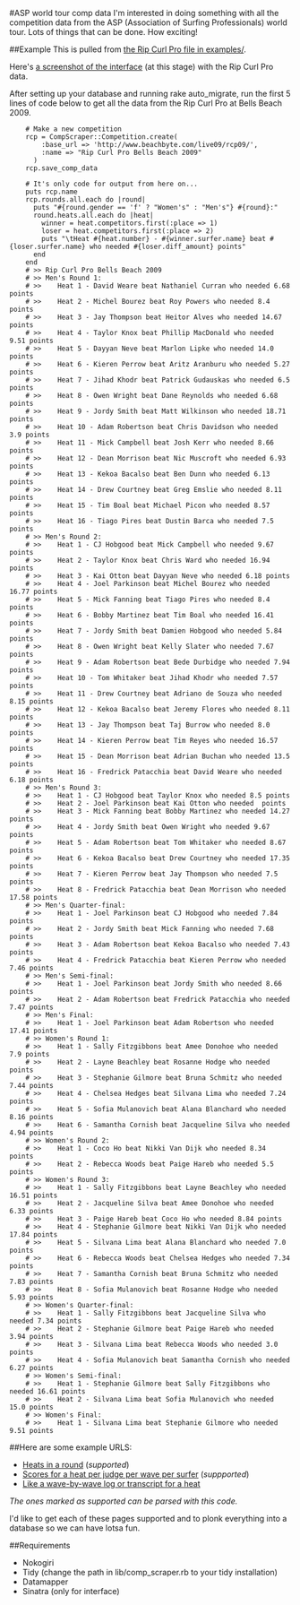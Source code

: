 #ASP world tour comp data
I'm interested in doing something with all the competition data from the ASP (Association of Surfing Professionals) world tour. Lots of things that can be done. How exciting!

##Example
This is pulled from [the Rip Curl Pro file in examples/](http://github.com/DylanFM/asp-scores/blob/3b3e31edaca6809b075f3f65bd2e912f07f3f3a3/example/rip_curl_pro.rb).

Here's [a screenshot of the interface](http://github.com/DylanFM/asp-scores/blob/d621d268318dca314c72bb1b943b08c3a67ca9a2/example/interface-screenshot.png) (at this stage) with the Rip Curl Pro data.

After setting up your database and running rake auto_migrate, run the first 5 lines of code below to get all the data from the Rip Curl Pro at Bells Beach 2009.

		# Make a new competition
		rcp = CompScraper::Competition.create(
		    :base_url => 'http://www.beachbyte.com/live09/rcp09/',
		    :name => "Rip Curl Pro Bells Beach 2009"
		  )
		rcp.save_comp_data

		# It's only code for output from here on...
		puts rcp.name
		rcp.rounds.all.each do |round|
		  puts "#{round.gender == 'f' ? "Women's" : "Men's"} #{round}:"
		  round.heats.all.each do |heat|
		    winner = heat.competitors.first(:place => 1)
		    loser = heat.competitors.first(:place => 2)
		    puts "\tHeat #{heat.number} - #{winner.surfer.name} beat #{loser.surfer.name} who needed #{loser.diff_amount} points"
		  end
		end
		# >> Rip Curl Pro Bells Beach 2009
		# >> Men's Round 1:
		# >> 	Heat 1 - David Weare beat Nathaniel Curran who needed 6.68 points
		# >> 	Heat 2 - Michel Bourez beat Roy Powers who needed 8.4 points
		# >> 	Heat 3 - Jay Thompson beat Heitor Alves who needed 14.67 points
		# >> 	Heat 4 - Taylor Knox beat Phillip MacDonald who needed 9.51 points
		# >> 	Heat 5 - Dayyan Neve beat Marlon Lipke who needed 14.0 points
		# >> 	Heat 6 - Kieren Perrow beat Aritz Aranburu who needed 5.27 points
		# >> 	Heat 7 - Jihad Khodr beat Patrick Gudauskas who needed 6.5 points
		# >> 	Heat 8 - Owen Wright beat Dane Reynolds who needed 6.68 points
		# >> 	Heat 9 - Jordy Smith beat Matt Wilkinson who needed 18.71 points
		# >> 	Heat 10 - Adam Robertson beat Chris Davidson who needed 3.9 points
		# >> 	Heat 11 - Mick Campbell beat Josh Kerr who needed 8.66 points
		# >> 	Heat 12 - Dean Morrison beat Nic Muscroft who needed 6.93 points
		# >> 	Heat 13 - Kekoa Bacalso beat Ben Dunn who needed 6.13 points
		# >> 	Heat 14 - Drew Courtney beat Greg Emslie who needed 8.11 points
		# >> 	Heat 15 - Tim Boal beat Michael Picon who needed 8.57 points
		# >> 	Heat 16 - Tiago Pires beat Dustin Barca who needed 7.5 points
		# >> Men's Round 2:
		# >> 	Heat 1 - CJ Hobgood beat Mick Campbell who needed 9.67 points
		# >> 	Heat 2 - Taylor Knox beat Chris Ward who needed 16.94 points
		# >> 	Heat 3 - Kai Otton beat Dayyan Neve who needed 6.18 points
		# >> 	Heat 4 - Joel Parkinson beat Michel Bourez who needed 16.77 points
		# >> 	Heat 5 - Mick Fanning beat Tiago Pires who needed 8.4 points
		# >> 	Heat 6 - Bobby Martinez beat Tim Boal who needed 16.41 points
		# >> 	Heat 7 - Jordy Smith beat Damien Hobgood who needed 5.84 points
		# >> 	Heat 8 - Owen Wright beat Kelly Slater who needed 7.67 points
		# >> 	Heat 9 - Adam Robertson beat Bede Durbidge who needed 7.94 points
		# >> 	Heat 10 - Tom Whitaker beat Jihad Khodr who needed 7.57 points
		# >> 	Heat 11 - Drew Courtney beat Adriano de Souza who needed 8.15 points
		# >> 	Heat 12 - Kekoa Bacalso beat Jeremy Flores who needed 8.11 points
		# >> 	Heat 13 - Jay Thompson beat Taj Burrow who needed 8.0 points
		# >> 	Heat 14 - Kieren Perrow beat Tim Reyes who needed 16.57 points
		# >> 	Heat 15 - Dean Morrison beat Adrian Buchan who needed 13.5 points
		# >> 	Heat 16 - Fredrick Patacchia beat David Weare who needed 6.18 points
		# >> Men's Round 3:
		# >> 	Heat 1 - CJ Hobgood beat Taylor Knox who needed 8.5 points
		# >> 	Heat 2 - Joel Parkinson beat Kai Otton who needed  points
		# >> 	Heat 3 - Mick Fanning beat Bobby Martinez who needed 14.27 points
		# >> 	Heat 4 - Jordy Smith beat Owen Wright who needed 9.67 points
		# >> 	Heat 5 - Adam Robertson beat Tom Whitaker who needed 8.67 points
		# >> 	Heat 6 - Kekoa Bacalso beat Drew Courtney who needed 17.35 points
		# >> 	Heat 7 - Kieren Perrow beat Jay Thompson who needed 7.5 points
		# >> 	Heat 8 - Fredrick Patacchia beat Dean Morrison who needed 17.58 points
		# >> Men's Quarter-final:
		# >> 	Heat 1 - Joel Parkinson beat CJ Hobgood who needed 7.84 points
		# >> 	Heat 2 - Jordy Smith beat Mick Fanning who needed 7.68 points
		# >> 	Heat 3 - Adam Robertson beat Kekoa Bacalso who needed 7.43 points
		# >> 	Heat 4 - Fredrick Patacchia beat Kieren Perrow who needed 7.46 points
		# >> Men's Semi-final:
		# >> 	Heat 1 - Joel Parkinson beat Jordy Smith who needed 8.66 points
		# >> 	Heat 2 - Adam Robertson beat Fredrick Patacchia who needed 7.47 points
		# >> Men's Final:
		# >> 	Heat 1 - Joel Parkinson beat Adam Robertson who needed 17.41 points
		# >> Women's Round 1:
		# >> 	Heat 1 - Sally Fitzgibbons beat Amee Donohoe who needed 7.9 points
		# >> 	Heat 2 - Layne Beachley beat Rosanne Hodge who needed  points
		# >> 	Heat 3 - Stephanie Gilmore beat Bruna Schmitz who needed 7.44 points
		# >> 	Heat 4 - Chelsea Hedges beat Silvana Lima who needed 7.24 points
		# >> 	Heat 5 - Sofia Mulanovich beat Alana Blanchard who needed 8.16 points
		# >> 	Heat 6 - Samantha Cornish beat Jacqueline Silva who needed 4.94 points
		# >> Women's Round 2:
		# >> 	Heat 1 - Coco Ho beat Nikki Van Dijk who needed 8.34 points
		# >> 	Heat 2 - Rebecca Woods beat Paige Hareb who needed 5.5 points
		# >> Women's Round 3:
		# >> 	Heat 1 - Sally Fitzgibbons beat Layne Beachley who needed 16.51 points
		# >> 	Heat 2 - Jacqueline Silva beat Amee Donohoe who needed 6.33 points
		# >> 	Heat 3 - Paige Hareb beat Coco Ho who needed 8.84 points
		# >> 	Heat 4 - Stephanie Gilmore beat Nikki Van Dijk who needed 17.84 points
		# >> 	Heat 5 - Silvana Lima beat Alana Blanchard who needed 7.0 points
		# >> 	Heat 6 - Rebecca Woods beat Chelsea Hedges who needed 7.34 points
		# >> 	Heat 7 - Samantha Cornish beat Bruna Schmitz who needed 7.83 points
		# >> 	Heat 8 - Sofia Mulanovich beat Rosanne Hodge who needed 5.93 points
		# >> Women's Quarter-final:
		# >> 	Heat 1 - Sally Fitzgibbons beat Jacqueline Silva who needed 7.34 points
		# >> 	Heat 2 - Stephanie Gilmore beat Paige Hareb who needed 3.94 points
		# >> 	Heat 3 - Silvana Lima beat Rebecca Woods who needed 3.0 points
		# >> 	Heat 4 - Sofia Mulanovich beat Samantha Cornish who needed 6.27 points
		# >> Women's Semi-final:
		# >> 	Heat 1 - Stephanie Gilmore beat Sally Fitzgibbons who needed 16.61 points
		# >> 	Heat 2 - Silvana Lima beat Sofia Mulanovich who needed 15.0 points
		# >> Women's Final:
		# >> 	Heat 1 - Silvana Lima beat Stephanie Gilmore who needed 9.51 points

##Here are some example URLS:
* [Heats in a round](http://www.beachbyte.com/live09/rcp09/mr1.asp) (_supported_)
* [Scores for a heat per judge per wave per surfer](http://www.beachbyte.com/live09/rcp09/mr1sc01.asp?rLingua=) (_suppported_)
* [Like a wave-by-wave log or transcript for a heat](http://www.beachbyte.com/live09/rcp09/mr1pf01.asp?rLingua=)

_The ones marked as supported can be parsed with this code._

I'd like to get each of these pages supported and to plonk everything into a database so we can have lotsa fun.

##Requirements
* Nokogiri
* Tidy (change the path in lib/comp_scraper.rb to your tidy installation)
* Datamapper
* Sinatra (only for interface)
